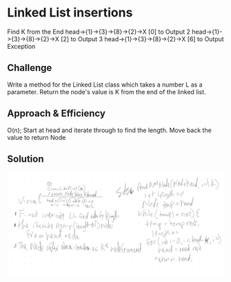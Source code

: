 # Linked List insertions
<!-- Short summary or background information -->
Find K from the End
 head->{1}->{3}->{8}->{2}->X [0]  to Output 2
 head->{1}->{3}->{8}->{2}->X  [2] to Output 3
 head->{1}->{3}->{8}->{2}->X [6] to Output Exception

## Challenge
<!-- Description of the challenge -->
Write a method for the Linked List class which takes a number L as a parameter. Return the node's value is K from the end of the linked list.

## Approach & Efficiency
<!-- What approach did you take? Why? What is the Big O space/time for this approach? -->
O(n);
Start at head and iterate through to find the length. Move back the value to return Node

## Solution
<!-- Embedded whiteboard image -->
![Kth From End](assets/kthFromEnd.png)
